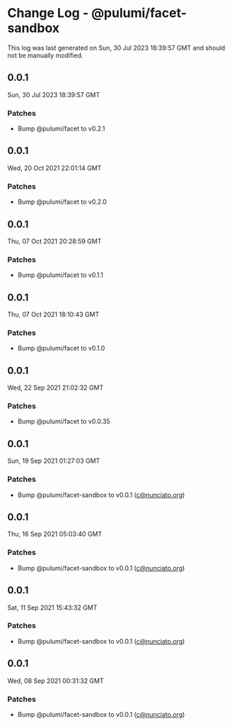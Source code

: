 # Change Log - @pulumi/facet-sandbox

This log was last generated on Sun, 30 Jul 2023 18:39:57 GMT and should not be manually modified.

<!-- Start content -->

## 0.0.1

Sun, 30 Jul 2023 18:39:57 GMT

### Patches

- Bump @pulumi/facet to v0.2.1

## 0.0.1

Wed, 20 Oct 2021 22:01:14 GMT

### Patches

-   Bump @pulumi/facet to v0.2.0

## 0.0.1

Thu, 07 Oct 2021 20:28:59 GMT

### Patches

-   Bump @pulumi/facet to v0.1.1

## 0.0.1

Thu, 07 Oct 2021 18:10:43 GMT

### Patches

-   Bump @pulumi/facet to v0.1.0

## 0.0.1

Wed, 22 Sep 2021 21:02:32 GMT

### Patches

-   Bump @pulumi/facet to v0.0.35

## 0.0.1

Sun, 19 Sep 2021 01:27:03 GMT

### Patches

-   Bump @pulumi/facet-sandbox to v0.0.1 (c@nunciato.org)

## 0.0.1

Thu, 16 Sep 2021 05:03:40 GMT

### Patches

-   Bump @pulumi/facet-sandbox to v0.0.1 (c@nunciato.org)

## 0.0.1

Sat, 11 Sep 2021 15:43:32 GMT

### Patches

-   Bump @pulumi/facet-sandbox to v0.0.1 (c@nunciato.org)

## 0.0.1

Wed, 08 Sep 2021 00:31:32 GMT

### Patches

-   Bump @pulumi/facet-sandbox to v0.0.1 (c@nunciato.org)

